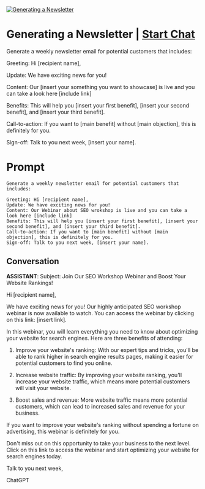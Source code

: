 
[![Generating a Newsletter](https://flow-prompt-covers.s3.us-west-1.amazonaws.com/icon/vintage/vint_6.png)](https://gptcall.net/chat.html?data=%7B%22contact%22%3A%7B%22id%22%3A%22fdUauANf05ZNofBSBi3QO%22%2C%22flow%22%3Atrue%7D%7D)
# Generating a Newsletter | [Start Chat](https://gptcall.net/chat.html?data=%7B%22contact%22%3A%7B%22id%22%3A%22fdUauANf05ZNofBSBi3QO%22%2C%22flow%22%3Atrue%7D%7D)
Generate a weekly newsletter email for potential customers that includes:



Greeting: Hi [recipient name],

Update: We have exciting news for you!

Content: Our [insert your something you want to showcase] is live and you can take a look here [include link]

Benefits: This will help you [insert your first benefit], [insert your second benefit], and [insert your third benefit].

Call-to-action: If you want to [main benefit] without [main objection], this is definitely for you.

Sign-off: Talk to you next week, [insert your name].

# Prompt

```
Generate a weekly newsletter email for potential customers that includes:

Greeting: Hi [recipient name],
Update: We have exciting news for you!
Content: Our Webinar about SEO wrokshop is live and you can take a look here [include link]
Benefits: This will help you [insert your first benefit], [insert your second benefit], and [insert your third benefit].
Call-to-action: If you want to [main benefit] without [main objection], this is definitely for you.
Sign-off: Talk to you next week, [insert your name].
```

## Conversation

**ASSISTANT**: Subject: Join Our SEO Workshop Webinar and Boost Your Website Rankings!



Hi [recipient name],



We have exciting news for you! Our highly anticipated SEO workshop webinar is now available to watch. You can access the webinar by clicking on this link: [insert link].



In this webinar, you will learn everything you need to know about optimizing your website for search engines. Here are three benefits of attending:



1. Improve your website's ranking: With our expert tips and tricks, you'll be able to rank higher in search engine results pages, making it easier for potential customers to find you online.



2. Increase website traffic: By improving your website ranking, you'll increase your website traffic, which means more potential customers will visit your website.



3. Boost sales and revenue: More website traffic means more potential customers, which can lead to increased sales and revenue for your business.



If you want to improve your website's ranking without spending a fortune on advertising, this webinar is definitely for you.



Don't miss out on this opportunity to take your business to the next level. Click on this link to access the webinar and start optimizing your website for search engines today.



Talk to you next week,



ChatGPT


